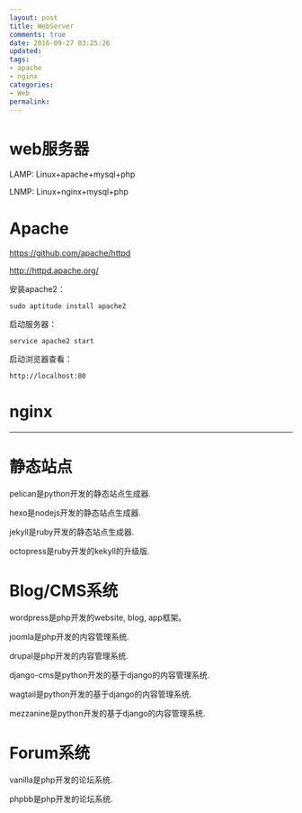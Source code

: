 ```yaml
---
layout: post
title: WebServer
comments: true
date: 2016-09-27 03:25:26
updated:
tags:
- apache
- nginx
categories:
- Web
permalink:
---
```


# web服务器

LAMP: Linux+apache+mysql+php

LNMP: Linux+nginx+mysql+php

# Apache

<https://github.com/apache/httpd>

<http://httpd.apache.org/>

安装apache2：

    sudo aptitude install apache2

启动服务器：

    service apache2 start

启动浏览器查看：

    http://localhost:80

# nginx

***

# 静态站点

pelican是python开发的静态站点生成器.

hexo是nodejs开发的静态站点生成器.

jekyll是ruby开发的静态站点生成器.

octopress是ruby开发的kekyll的升级版.

# Blog/CMS系统

wordpress是php开发的website, blog, app框架。

joomla是php开发的内容管理系统.

drupal是php开发的内容管理系统.

django-cms是python开发的基于django的内容管理系统.

wagtail是python开发的基于django的内容管理系统.

mezzanine是python开发的基于django的内容管理系统.

# Forum系统

vanilla是php开发的论坛系统.

phpbb是php开发的论坛系统.
